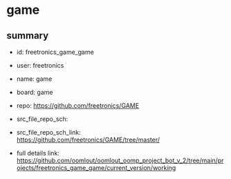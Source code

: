 # game
 
## summary 
* id: freetronics_game_game
* user: freetronics
* name: game
* board: game
* repo: https://github.com/freetronics/GAME



* src_file_repo_sch: 
* src_file_repo_sch_link: https://github.com/freetronics/GAME/tree/master/
* full details link: https://github.com/oomlout/oomlout_oomp_project_bot_v_2/tree/main/projects/freetronics_game_game/current_version/working  







